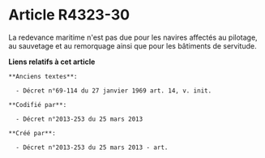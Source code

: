 # Article R4323-30

La redevance maritime n'est pas due pour les navires affectés au pilotage, au sauvetage et au remorquage ainsi que pour les
bâtiments de servitude.

**Liens relatifs à cet article**

	**Anciens textes**:

	  - Décret n°69-114 du 27 janvier 1969 art. 14, v. init.

	**Codifié par**:

	  - Décret n°2013-253 du 25 mars 2013

	**Créé par**:

	  - Décret n°2013-253 du 25 mars 2013 - art.

